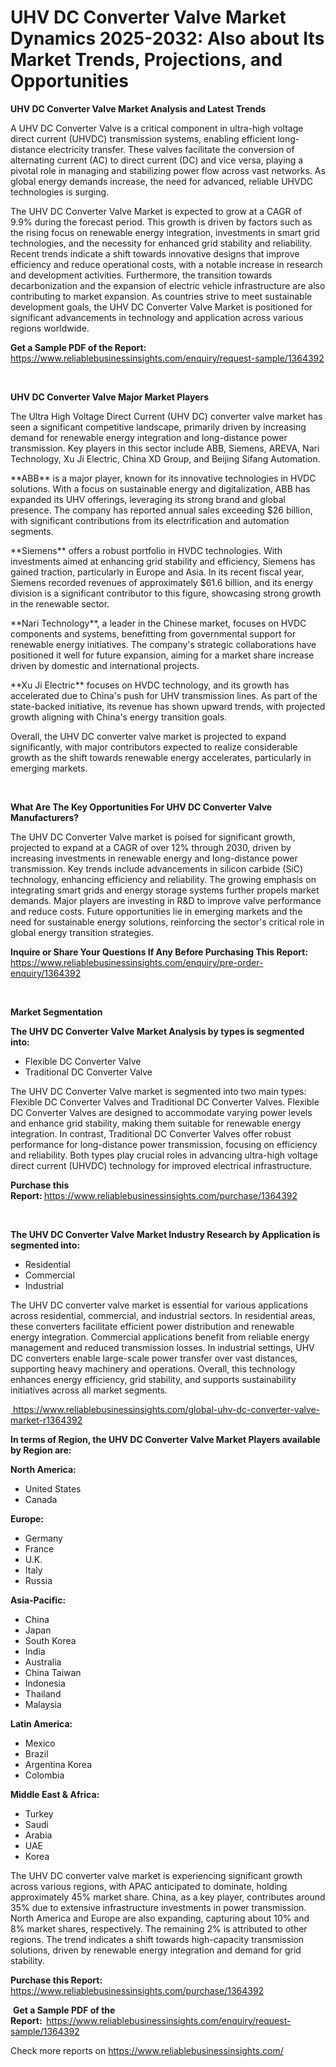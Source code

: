 <p><h1>UHV DC Converter Valve Market Dynamics 2025-2032: Also about Its Market Trends, Projections, and Opportunities</h1></p><p><strong>UHV DC Converter Valve Market Analysis and Latest Trends</strong></p>
<p><p>A UHV DC Converter Valve is a critical component in ultra-high voltage direct current (UHVDC) transmission systems, enabling efficient long-distance electricity transfer. These valves facilitate the conversion of alternating current (AC) to direct current (DC) and vice versa, playing a pivotal role in managing and stabilizing power flow across vast networks. As global energy demands increase, the need for advanced, reliable UHVDC technologies is surging.</p><p>The UHV DC Converter Valve Market is expected to grow at a CAGR of 9.9% during the forecast period. This growth is driven by factors such as the rising focus on renewable energy integration, investments in smart grid technologies, and the necessity for enhanced grid stability and reliability. Recent trends indicate a shift towards innovative designs that improve efficiency and reduce operational costs, with a notable increase in research and development activities. Furthermore, the transition towards decarbonization and the expansion of electric vehicle infrastructure are also contributing to market expansion. As countries strive to meet sustainable development goals, the UHV DC Converter Valve Market is positioned for significant advancements in technology and application across various regions worldwide.</p></p>
<p><strong>Get a Sample PDF of the Report:&nbsp;</strong> <a href="https://www.reliablebusinessinsights.com/enquiry/request-sample/1364392?utm_campaign=3276&utm_medium=2&utm_source=Github&utm_content=ia&utm_term=07042025&utm_id=uhv-dc-converter-valve">https://www.reliablebusinessinsights.com/enquiry/request-sample/1364392</a></p>
<p>&nbsp;</p>
<p><strong>UHV DC Converter Valve Major Market Players</strong></p>
<p><p>The Ultra High Voltage Direct Current (UHV DC) converter valve market has seen a significant competitive landscape, primarily driven by increasing demand for renewable energy integration and long-distance power transmission. Key players in this sector include ABB, Siemens, AREVA, Nari Technology, Xu Ji Electric, China XD Group, and Beijing Sifang Automation.</p><p>**ABB** is a major player, known for its innovative technologies in HVDC solutions. With a focus on sustainable energy and digitalization, ABB has expanded its UHV offerings, leveraging its strong brand and global presence. The company has reported annual sales exceeding $26 billion, with significant contributions from its electrification and automation segments.</p><p>**Siemens** offers a robust portfolio in HVDC technologies. With investments aimed at enhancing grid stability and efficiency, Siemens has gained traction, particularly in Europe and Asia. In its recent fiscal year, Siemens recorded revenues of approximately $61.6 billion, and its energy division is a significant contributor to this figure, showcasing strong growth in the renewable sector.</p><p>**Nari Technology**, a leader in the Chinese market, focuses on HVDC components and systems, benefitting from governmental support for renewable energy initiatives. The company's strategic collaborations have positioned it well for future expansion, aiming for a market share increase driven by domestic and international projects.</p><p>**Xu Ji Electric** focuses on HVDC technology, and its growth has accelerated due to China's push for UHV transmission lines. As part of the state-backed initiative, its revenue has shown upward trends, with projected growth aligning with China's energy transition goals.</p><p>Overall, the UHV DC converter valve market is projected to expand significantly, with major contributors expected to realize considerable growth as the shift towards renewable energy accelerates, particularly in emerging markets.</p></p>
<p>&nbsp;</p>
<p><strong>What Are The Key Opportunities For UHV DC Converter Valve Manufacturers?</strong></p>
<p><p>The UHV DC Converter Valve market is poised for significant growth, projected to expand at a CAGR of over 12% through 2030, driven by increasing investments in renewable energy and long-distance power transmission. Key trends include advancements in silicon carbide (SiC) technology, enhancing efficiency and reliability. The growing emphasis on integrating smart grids and energy storage systems further propels market demands. Major players are investing in R&D to improve valve performance and reduce costs. Future opportunities lie in emerging markets and the need for sustainable energy solutions, reinforcing the sector's critical role in global energy transition strategies.</p></p>
<p><strong>Inquire or Share Your Questions If Any Before Purchasing This Report:</strong> <a href="https://www.reliablebusinessinsights.com/enquiry/pre-order-enquiry/1364392?utm_campaign=3276&utm_medium=2&utm_source=Github&utm_content=ia&utm_term=07042025&utm_id=uhv-dc-converter-valve">https://www.reliablebusinessinsights.com/enquiry/pre-order-enquiry/1364392</a></p>
<p>&nbsp;</p>
<p><strong>Market Segmentation</strong></p>
<p><strong>The UHV DC Converter Valve Market Analysis by types is segmented into:</strong></p>
<p><ul><li>Flexible DC Converter Valve</li><li>Traditional DC Converter Valve</li></ul></p>
<p><p>The UHV DC Converter Valve market is segmented into two main types: Flexible DC Converter Valves and Traditional DC Converter Valves. Flexible DC Converter Valves are designed to accommodate varying power levels and enhance grid stability, making them suitable for renewable energy integration. In contrast, Traditional DC Converter Valves offer robust performance for long-distance power transmission, focusing on efficiency and reliability. Both types play crucial roles in advancing ultra-high voltage direct current (UHVDC) technology for improved electrical infrastructure.</p></p>
<p><strong>Purchase this Report:&nbsp;</strong><a href="https://www.reliablebusinessinsights.com/purchase/1364392?utm_campaign=3276&utm_medium=2&utm_source=Github&utm_content=ia&utm_term=07042025&utm_id=uhv-dc-converter-valve">https://www.reliablebusinessinsights.com/purchase/1364392</a></p>
<p>&nbsp;</p>
<p><strong>The UHV DC Converter Valve Market Industry Research by Application is segmented into:</strong></p>
<p><ul><li>Residential</li><li>Commercial</li><li>Industrial</li></ul></p>
<p><p>The UHV DC converter valve market is essential for various applications across residential, commercial, and industrial sectors. In residential areas, these converters facilitate efficient power distribution and renewable energy integration. Commercial applications benefit from reliable energy management and reduced transmission losses. In industrial settings, UHV DC converters enable large-scale power transfer over vast distances, supporting heavy machinery and operations. Overall, this technology enhances energy efficiency, grid stability, and supports sustainability initiatives across all market segments.</p></p>
<p><a href="https://www.reliablebusinessinsights.com/global-uhv-dc-converter-valve-market-r1364392?utm_campaign=3276&utm_medium=2&utm_source=Github&utm_content=ia&utm_term=07042025&utm_id=uhv-dc-converter-valve">&nbsp;https://www.reliablebusinessinsights.com/global-uhv-dc-converter-valve-market-r1364392</a></p>
<p><strong>In terms of Region, the UHV DC Converter Valve Market Players available by Region are:</strong></p>
<p>
    <p> <strong> North America: </strong>
        <ul>
            <li>United States</li>
            <li>Canada</li>
        </ul>
        </p> 
    <p> <strong> Europe: </strong>
        <ul>
            <li>Germany</li>
            <li>France</li>
            <li>U.K.</li>
            <li>Italy</li>
            <li>Russia</li>
        </ul>
        </p> 
    <p> <strong> Asia-Pacific: </strong>
        <ul>
            <li>China</li>
            <li>Japan</li>
            <li>South Korea</li>
            <li>India</li>
            <li>Australia</li>
            <li>China Taiwan</li>
            <li>Indonesia</li>
            <li>Thailand</li>
            <li>Malaysia</li>
        </ul>
        </p> 
    <p> <strong> Latin America: </strong>
        <ul>
            <li>Mexico</li>
            <li>Brazil</li>
            <li>Argentina Korea</li>
            <li>Colombia</li>
        </ul>
        </p> 
    <p> <strong> Middle East & Africa: </strong>
        <ul>
            <li>Turkey</li>
            <li>Saudi</li>
            <li>Arabia</li>
            <li>UAE</li>
            <li>Korea</li>
        </ul>
    </p>
    </p>
<p><p>The UHV DC converter valve market is experiencing significant growth across various regions, with APAC anticipated to dominate, holding approximately 45% market share. China, as a key player, contributes around 35% due to extensive infrastructure investments in power transmission. North America and Europe are also expanding, capturing about 10% and 8% market shares, respectively. The remaining 2% is attributed to other regions. The trend indicates a shift towards high-capacity transmission solutions, driven by renewable energy integration and demand for grid stability.</p></p>
<p><strong>Purchase this Report: </strong><a href="https://www.reliablebusinessinsights.com/purchase/1364392?utm_campaign=3276&utm_medium=2&utm_source=Github&utm_content=ia&utm_term=07042025&utm_id=uhv-dc-converter-valve">https://www.reliablebusinessinsights.com/purchase/1364392</a></p>
<p>&nbsp;<strong>Get a Sample PDF of the Report:&nbsp;&nbsp;</strong><a href="https://www.reliablebusinessinsights.com/enquiry/request-sample/1364392?utm_campaign=3276&utm_medium=2&utm_source=Github&utm_content=ia&utm_term=07042025&utm_id=uhv-dc-converter-valve">https://www.reliablebusinessinsights.com/enquiry/request-sample/1364392</a></p>
<p><strong></strong></p>
<p>Check more reports on <a href="https://www.reliablebusinessinsights.com/?utm_campaign=3276&utm_medium=2&utm_source=Github&utm_content=ia&utm_term=07042025&utm_id=uhv-dc-converter-valve">https://www.reliablebusinessinsights.com/</a></p>